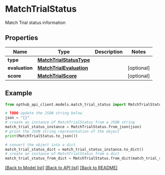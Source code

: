 # MatchTrialStatus

Match Trial status information

## Properties

Name | Type | Description | Notes
------------ | ------------- | ------------- | -------------
**type** | [**MatchTrialStatusType**](MatchTrialStatusType.md) |  | 
**evaluation** | [**MatchTrialEvaluation**](MatchTrialEvaluation.md) |  | [optional] 
**score** | [**MatchTrialScore**](MatchTrialScore.md) |  | [optional] 

## Example

```python
from opthub_api_client.models.match_trial_status import MatchTrialStatus

# TODO update the JSON string below
json = "{}"
# create an instance of MatchTrialStatus from a JSON string
match_trial_status_instance = MatchTrialStatus.from_json(json)
# print the JSON string representation of the object
print(MatchTrialStatus.to_json())

# convert the object into a dict
match_trial_status_dict = match_trial_status_instance.to_dict()
# create an instance of MatchTrialStatus from a dict
match_trial_status_from_dict = MatchTrialStatus.from_dict(match_trial_status_dict)
```
[[Back to Model list]](../README.md#documentation-for-models) [[Back to API list]](../README.md#documentation-for-api-endpoints) [[Back to README]](../README.md)


